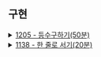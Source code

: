 ## 구현
<details>
<summary>
<a href="_1205.java">1205 - 등수구하기(50분)</a>
</summary>
<ul>
<li><p>풀이과정</p>
<ul>
<li>우선 -1이 출력되는 조건을 추려서 if 문과 else 문을 구현을 한다.</li>
<li>else 문안에서 현재 스코어의 랭킹을 출력함.</li>
</ul>
</li>
<li><p>어려운점</p>
<ul>
<li>동일한 점수일경우 같은 등수가 출력되어야 했는데 그 조건을 생각하기 어려웠다.</li>
</ul>
</li>
<li><p>배운점
- </p>
</li>
</ul>

</details>

<details>
<summary>
<a href="_1138.java">1138 - 한 줄로 서기(20분)</a>
</summary>

<ul>
<li>풀이과정<ul>
<li>자신의 위치에서 왼쪽부분에 자신보다 큰 값이 몇개 있는지 파악이 되기 때문에 젤 마지막 index 인 n-1 번 부터 읽어가면 된다.</li>
<li>예를들어 4 \n 2 1 1 0 이라면 0(4) -&gt; 1(3) -&gt; 1(2) -&gt; 2(1) 순서대로 arr에 인덱스 위치, value 이런식으로 add 메서드를 활용하면 쉽게 풀이가 가능하다.</li>
</ul>
</li>
</ul>
<ul>
<li><p>어려운점</p>
<ul>
<li>없었던것 같습니다.</li>
</ul>
</li>
<li><p>배운점</p>
<ul>
<li>처음에 int 로 할지 ArrayList로 할지 고민했는데 다음과 같이 그림을 그려보니까 쉽게 풀렸습니다.</li>

![image](https://github.com/leebongseung/coding-test/assets/101985441/c98c46ff-a72b-4e08-9dad-e7a40f72a19d)
</ul>
</li>
</ul>
</details>